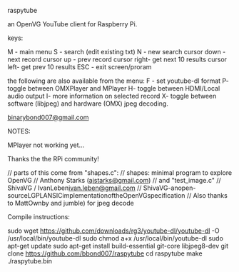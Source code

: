 raspytube

an OpenVG YouTube client for Raspberry Pi.

keys:

 M - main menu
 S - search (edit existing txt)
 N - new search
 cursor down - next record
 cursor up - prev record
 cursor right- get next 10 results
 cursor left- get prev 10 results
 ESC - exit screen/proram
 
the following are also available from the menu:
 F - set youtube-dl format
 P- toggle between OMXPlayer and MPlayer 
 H- toggle between HDMI/Local audio output
 I- more information on selected record
 X- toggle between software (libjpeg) and hardware (OMX) jpeg decoding.
 
binarybond007@gmail.com

NOTES:

 MPlayer not working yet... 
 
Thanks the the RPi community!

// parts of this come from "shapes.c":
// shapes: minimal program to explore OpenVG
// Anthony Starks (ajstarks@gmail.com)
// and "test_image.c"
// ShivaVG / IvanLeben<ivan.leben@gmail.com>
// ShivaVG-anopen-sourceLGPLANSICimplementationoftheOpenVGspecification
// Also thanks to MattOwnby and jumble) for jpeg decode 


Compile instructions:

sudo wget https://github.com/downloads/rg3/youtube-dl/youtube-dl -O /usr/local/bin/youtube-dl
sudo chmod a+x /usr/local/bin/youtube-dl
sudo apt-get update
sudo apt-get install build-essential git-core libjpeg8-dev
git clone https://github.com/bbond007/raspytube
cd raspytube
make
./raspytube.bin

 
